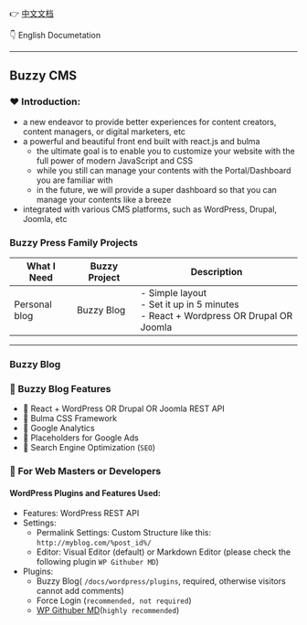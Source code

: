 :point_right: [中文文档](README.CN.md)

:point_down: English Documetation

---

## Buzzy CMS

### :heart: Introduction:

-   a new endeavor to provide better experiences for content creators, content managers, or digital marketers, etc
-   a powerful and beautiful front end built with react.js and bulma
    -   the ultimate goal is to enable you to customize your website with the full power of modern JavaScript and CSS
    -   while you still can manage your contents with the Portal/Dashboard you are familiar with
    -   in the future, we will provide a super dashboard so that you can manage your contents like a breeze
-   integrated with various CMS platforms, such as WordPress, Drupal, Joomla, etc

### Buzzy Press Family Projects

| What I Need   | Buzzy Project | Description                                                                                  |
| ------------- | ------------- | -------------------------------------------------------------------------------------------- |
| Personal blog | Buzzy Blog    | - Simple layout <br /> - Set it up in 5 minutes <br> - React + Wordpress OR Drupal OR Joomla |

---

### Buzzy Blog

### :triangular_flag_on_post: Buzzy Blog Features

-   :round_pushpin: React + WordPress OR Drupal OR Joomla REST API
-   :round_pushpin: Bulma CSS Framework
-   :round_pushpin: Google Analytics
-   :round_pushpin: Placeholders for Google Ads
-   :round_pushpin: Search Engine Optimization (`SEO`)

### :bookmark_tabs: For Web Masters or Developers

#### WordPress Plugins and Features Used:

-   Features: WordPress REST API
-   Settings:
    -   Permalink Settings: Custom Structure like this: `http://myblog.com/%post_id%/`
    -   Editor: Visual Editor (default) or Markdown Editor (please check the following plugin `WP Githuber MD`)
-   Plugins:
    -   Buzzy Blog( `/docs/wordpress/plugins`, required, otherwise visitors cannot add comments)
    -   Force Login (`recommended, not required`)
    -   [WP Githuber MD](https://github.com/terrylinooo/githuber-md)(`highly recommended`)
